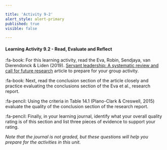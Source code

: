 ```yaml
---

title: 'Activity 9-2'
alert_style: alert-primary
published: true
visible: false

---
```


#### Learning Activity 9.2 - Read, Evaluate and Reflect

:fa-book: For this learning activity, read the Eva, Robin, Sendjaya, van Dierendonck & Liden (2019). [Servant leadership: A systematic review and call for future research](https://doi.org/10.1016/j.leaqua.2018.07.004) article to prepare for your group activity.

:fa-book: Next, read the conclusion section of the article closely and practice evaluating the conclusions section of the Eva et al., research report. 

:fa-pencil: Using the criteria in Table 14.1 (Plano-Clark & Creswell, 2015) evaluate the quality of the conclusion section of the research report.

:fa-pencil: Finally, in your learning journal, identify what your overall quality rating is of this section and list three pieces of evidence to support your rating.

_Note that the journal is not graded, but these questions will help you prepare for the activities in this unit._


